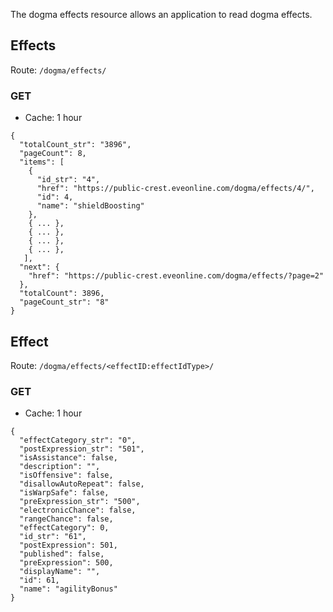The dogma effects resource allows an application to read dogma effects.

## Effects
Route: ``/dogma/effects/``

### GET
* Cache: 1 hour

```
{
  "totalCount_str": "3896",
  "pageCount": 8,
  "items": [
    {
      "id_str": "4",
      "href": "https://public-crest.eveonline.com/dogma/effects/4/",
      "id": 4,
      "name": "shieldBoosting"
    },
    { ... },
    { ... },
    { ... },
    { ... },
   ],
  "next": {
    "href": "https://public-crest.eveonline.com/dogma/effects/?page=2"
  },
  "totalCount": 3896,
  "pageCount_str": "8"
}
```

## Effect
Route: ``/dogma/effects/<effectID:effectIdType>/``

### GET
* Cache: 1 hour

```
{
  "effectCategory_str": "0",
  "postExpression_str": "501",
  "isAssistance": false,
  "description": "",
  "isOffensive": false,
  "disallowAutoRepeat": false,
  "isWarpSafe": false,
  "preExpression_str": "500",
  "electronicChance": false,
  "rangeChance": false,
  "effectCategory": 0,
  "id_str": "61",
  "postExpression": 501,
  "published": false,
  "preExpression": 500,
  "displayName": "",
  "id": 61,
  "name": "agilityBonus"
}
```